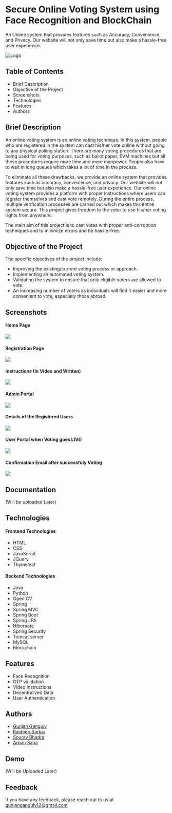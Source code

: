 
# Secure Online Voting System using Face Recognition and BlockChain

An Online system that provides features 
such as Accuracy, Convenience, and Privacy. 
Our website will not only save time but also make a 
hassle-free user experience.


![Logo](https://raw.githubusercontent.com/Themysticlees/Secure-Online-Voting-System-using-Face-Recognition-and-BlockChain/master/src/main/resources/static/images/loader1.png)


## Table of Contents
- Brief Description
- Objective of the Project
- Screenshots
- Technologies
- Features
- Authors
## Brief Description

An online voting system is an online voting technique. 
In this system, people who are registered in the system 
can cast his/her vote online without going to any 
physical polling station. There are many voting 
procedures that are being used for voting purposes, 
such as ballot paper, EVM machines but all these 
procedures require more time and more manpower. 
People also have to wait in long queues which takes 
a lot of time in the process.

To eliminate all these drawbacks, we provide an online 
system that provides features such as accuracy, 
convenience, and privacy. Our website will not only 
save time but also make a hassle-free user experience. 
Our online voting system provides a platform with 
proper instructions where users can register themselves 
and cast vote remotely. During the entire process, 
multiple verification processes are carried out which 
makes this entire system secure. This project gives 
freedom to the voter to use his/her voting rights 
from anywhere.

The main aim of this project is to cast votes with 
proper anti-corruption techniques and to minimize 
errors and be hassle-free.

## Objective of the Project
The specific objectives of the project include:

- Improving the existing/current voting process or approach.
- Implementing an automated voting system.
- Validating the system to ensure that only eligible voters are allowed to vote.
- An increasing number of voters as individuals will find it easier and more convenient to vote, especially those abroad.

## Screenshots

#### Home Page
![](https://raw.githubusercontent.com/Themysticlees/Secure-Online-Voting-System-using-Face-Recognition-and-BlockChain/master/Screenshots/Image%201.png)

#### Registration Page
![](https://raw.githubusercontent.com/Themysticlees/Secure-Online-Voting-System-using-Face-Recognition-and-BlockChain/master/Screenshots/Image%202.png)

#### Instructions (In Video and Written)
![](https://raw.githubusercontent.com/Themysticlees/Secure-Online-Voting-System-using-Face-Recognition-and-BlockChain/master/Screenshots/Image%203.jpg)

#### Admin Portal
![](https://raw.githubusercontent.com/Themysticlees/Secure-Online-Voting-System-using-Face-Recognition-and-BlockChain/master/Screenshots/Image%204.png)

#### Details of the Registered Users
![](https://raw.githubusercontent.com/Themysticlees/Secure-Online-Voting-System-using-Face-Recognition-and-BlockChain/master/Screenshots/Image%205.png)

#### User Portal when Voting goes LIVE!
![](https://raw.githubusercontent.com/Themysticlees/Secure-Online-Voting-System-using-Face-Recognition-and-BlockChain/master/Screenshots/Image%206.png)

#### Confirmation Email after successfuly Voting
![](https://raw.githubusercontent.com/Themysticlees/Secure-Online-Voting-System-using-Face-Recognition-and-BlockChain/master/Screenshots/Image%207.png)

## Documentation

(Will be uploaded Later)

## Technologies

#### Frontend Technologies
- HTML 
- CSS
- JavaScript
- JQuery
- Thymeleaf

#### Backend Technologies
- Java
- Python
- Open CV
- Spring
- Spring MVC
- Spring Boot
- Spring JPA
- Hibernate
- Spring Security
- Tomcat server
- MySQL
- Blockchain


## Features

- Face Recognition
- OTP validation
- Video Instructions
- Decentralized Data
- User Authentication


## Authors

- [Gunjan Ganguly](https://github.com/Themysticlees)
- [Rajdeep Sarkar](https://github.com/Speak2Rajdeep)
- [Sourav Bhadra](https://github.com/Sourav-Bhadra)
- [Arpan Saha](https://github.com/ArpanSaha08)



## Demo

(Will be Uploaded Later)
## Feedback

If you have any feedback, please reach out to us at gunjanganguly12@gmail.com

